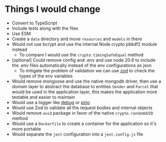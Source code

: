 # Things I would change

- Convert to TypeScript
- Include tests along with the files
- Use ESM
- Create a `data` directory and move `resources` and `models` in there
- Would not use bcrypt and use the internal Node crypto pbkdf2 module instead
  - To compare I would use the `crypto.timingSafeEqual` method
- [optional] Could remove config and .env and use node 20.6 to include the .env files automatically instead of the env configurations as json
  - To mitigate the problem of validation we can use [zod](https://zod.dev) to check the types of the env variables
- Would remove mongoose and use the native mongodb driver, then use a domain layer to abstract the database to entities `Sender` and `Parcel` that would be used in the application layer, this makes the application more testable and easier to maintain
- Would use a logger like [debug](https://npm.im/debug) or [pino](http://npm.im/pino)
- Would use Zod to validate all the request bodies and internal objects
- Would remove `uuid` package in favor of the native `crypto.randomUUID` method
- Would use a `Dockerfile` to create a container for the application so it's more portable
- Would separate the `jest` configuration into a `jest.config.js` file
